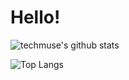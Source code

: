 # Hello!
![techmuse's github stats](https://github-readme-stats.vercel.app/api?username=techmuse8&show_icons=true&theme=radical)

![Top Langs](https://github-readme-stats.vercel.app/api/top-langs/?username=techmuse8&layout=donut&size_weight=0.5&count_weight=0.5&theme=radical)
